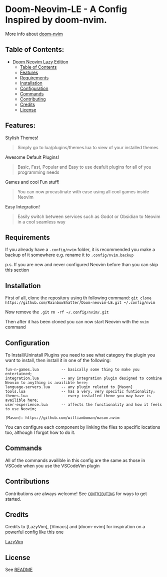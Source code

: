# Doom-Neovim-LE - A Config Inspired by doom-nvim. 

More info about [doom-nvim](https://github.com/doom-neovim/doom-nvim) 

## Table of Contents: 

<!--toc:start-->
- [Doom Neovim Lazy Edition](#Doom-NeoVim-LE)
  - [Table of Contents](#-table-of-contents)
  - [Features](#-features)
  - [Requirements](#-requirements)
  - [Installation](#-installation)
  - [Configuration](#-configuration)
  - [Commands](#-commands)
  - [Contributing](#-contributing)
  - [Credits](#-credits)
  - [License](#-license)
  <!--toc:end-->

## Features:

Stylish Themes!
  > Simply go to lua/plugins/themes.lua to view of your installed themes

Awesome Default Plugins!
 > Basic, Fast, Popular and Easy to use deafult plugins for all of you programming needs
>
Games and cool Fun stuff!
 > You can now procastinate with ease using all cool games inside Neovim

Easy Integration! 
 > Easily switch between services such as Godot or Obsidian to Neovim in a cool seamless way

## Requirements

If you already have a ```.config/nvim``` folder, it is recommended you make a backup of it somewhere 
e.g. rename it to ```.config/nvim.backup``` 

p.s. If you are new and never configured Neovim before than you can skip this section

## Installation 

First of all, clone the repository using th following command:
```git clone https://github.com/RainbowShatter/Doom-neovim-LE.git ~/.config/nvim```

Now remove the `.git`
```rm -rf ~/.config/nvim/.git```

Then after it has been cloned you can now start Neovim with the ```nvim``` command

## Configuration

To Install/Uninstall Plugins you need to see what category the plugin you want to install, then install it in one 
of the following:

```
fun-n-games.lua          -- basically some thing to make you entertained;
integration.lua          -- any integration plugin designed to combine Neovim to anything is availible here;
language-servers.lua     -- any plugin related to [Mason]
tools.lua                -- has a very, very specific funtionality;
themes.lua               -- every installed theme you may have is availible here;
user-experience.lua      -- affects the functionality and how it feels to use Neovim;

[Mason]: https://github.com/williamboman/mason.nvim
```

You can configure each component by linking the files to specific locations too, although I forgot how to do it.

## Commands

All of the commands availible in this config are the same as those in VSCode when you use the VSCodeVim plugin

## Contributions

Contributions are always welcome!
See [`CONTRIBUTING`](/CONTRIBUTING.md) for ways to get started.

## Credits

Credits to [LazyVim], [Vimacs] and [doom-nvim] for inspiration on a powerful config like this one

[LazyVim](https://github.com/LazyVim/LazyVim ) 

## License

See [README](/README.md) 
